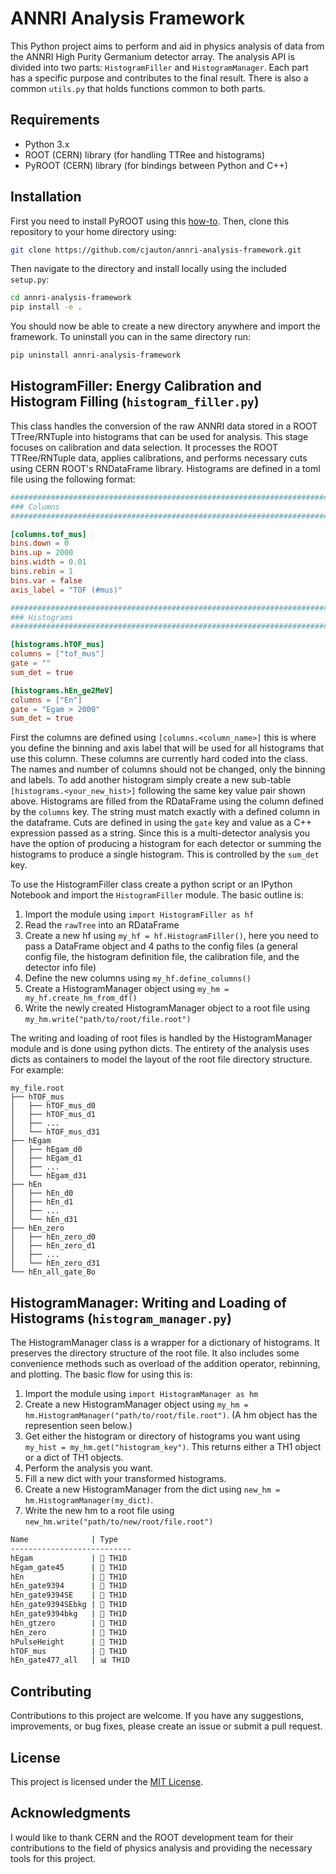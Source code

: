 # ANNRI Analysis Framework

This Python project aims to perform and aid in physics analysis of data from the ANNRI High Purity Germanium detector array. The analysis API is divided into two parts: `HistogramFiller` and `HistogramManager`. Each part has a specific purpose and contributes to the final result. There is also a common `utils.py` that holds functions common to both parts.

## Requirements

- Python 3.x
- ROOT (CERN) library (for handling TTRee and histograms)
- PyROOT (CERN) library (for bindings between Python and C++)

## Installation

First you need to install PyROOT using this [how-to](https://gist.github.com/cjauton/f6fd3cbce285d067dd5f5026c53e42e2). Then, clone this repository to your home directory using:

```bash
git clone https://github.com/cjauton/annri-analysis-framework.git
```

Then navigate to the directory and install locally using the included `setup.py`:

```bash
cd annri-analysis-framework
pip install -e .
```

You should now be able to create a new directory anywhere and import the framework.
To uninstall you can in the same directory run:

```bash
pip uninstall annri-analysis-framework
```

## HistogramFiller: Energy Calibration and Histogram Filling (`histogram_filler.py`)

This class handles the conversion of the raw ANNRI data stored in a ROOT TTree/RNTuple into histograms that can be used for analysis. This stage focuses on calibration and data selection. It processes the ROOT TTRee/RNTuple data, applies calibrations, and performs necessary cuts using CERN ROOT's RNDataFrame library.  Histograms are defined in a toml file using the following format:

```toml
###############################################################################
### Columns
###############################################################################

[columns.tof_mus]
bins.down = 0
bins.up = 2000
bins.width = 0.01
bins.rebin = 1
bins.var = false
axis_label = "TOF (#mus)"

###############################################################################
### Histograms
###############################################################################

[histograms.hTOF_mus]
columns = ["tof_mus"]
gate = ""
sum_det = true

[histograms.hEn_ge2MeV]
columns = ["En"]
gate = "Egam > 2000"
sum_det = true
```

First the columns are defined using `[columns.<column_name>]` this is where you define the binning and axis label that will be used for all histograms that use this column. These columns are currently hard coded into the class. The names and number of columns should not be changed, only the binning and labels. To add another histogram simply create a new sub-table `[histograms.<your_new_hist>]` following the same key value pair shown above. Histograms are filled from the RDataFrame using the column defined by the `columns` key. The string must match exactly with a defined column in the dataframe. Cuts are defined in using the `gate` key and value as a C++ expression passed as a string. Since this is a multi-detector analysis you have the option of producing a histogram for each detector or summing the histograms to produce a single histogram. This is controlled by the `sum_det` key.

To use the HistogramFiller class create a python script or an IPython Notebook and import the `HistogramFiller` module. The basic outline is:

1. Import the module using `import HistogramFiller as hf`
2. Read the `rawTree` into an RDataFrame
3. Create a new hf using `my_hf = hf.HistogramFiller()`, here you need to pass a DataFrame object and 4 paths to the config files (a general config file, the histogram definition file, the calibration file, and the detector info file)
4. Define the new columns using `my_hf.define_columns()`
5. Create a HistogramManager object using `my_hm = my_hf.create_hm_from_df()`
6. Write the newly created HistogramManager object to a root file using `my_hm.write("path/to/root/file.root")`

The writing and loading of root files is handled by the HistogramManager module and is done using python dicts. The entirety of the analysis uses dicts as containers to model the layout of the root file directory structure. For example:

```tree
my_file.root
├── hTOF_mus
│   ├── hTOF_mus_d0
│   ├── hTOF_mus_d1
│   ├── ...
│   └── hTOF_mus_d31
├── hEgam
│   ├── hEgam_d0
│   ├── hEgam_d1
│   ├── ...
│   └── hEgam_d31
├── hEn
│   ├── hEn_d0
│   ├── hEn_d1
│   ├── ...
│   └── hEn_d31
├── hEn_zero
│   ├── hEn_zero_d0
│   ├── hEn_zero_d1
│   ├── ...
│   └── hEn_zero_d31
└── hEn_all_gate_Bo
```

## HistogramManager: Writing and Loading of Histograms (`histogram_manager.py`)

The HistogramManager class is a wrapper for a dictionary of histograms. It preserves the directory structure of the root file. It also includes some convenience methods such as overload of the addition operator, rebinning, and plotting. The basic flow for using this is:

1. Import the module using `import HistogramManager as hm`
2. Create a new HistogramManager object using `my_hm = hm.HistogramManager("path/to/root/file.root")`. (A hm object has the represention seen below.)
3. Get either the histogram or directory of histograms you want using `my_hist = my_hm.get("histogram_key")`. This returns either a TH1 object or a dict of TH1 objects.
4. Perform the analysis you want.
5. Fill a new dict with your transformed histograms.
6. Create a new HistogramManager from the dict using `new_hm = hm.HistogramManager(my_dict)`.
7. Write the new hm to a root file using `new_hm.write("path/to/new/root/file.root")`

```bash
Name              | Type  
---------------------------
hEgam             | 📂 TH1D
hEgam_gate45      | 📂 TH1D
hEn               | 📂 TH1D
hEn_gate9394      | 📂 TH1D
hEn_gate9394SE    | 📂 TH1D
hEn_gate9394SEbkg | 📂 TH1D
hEn_gate9394bkg   | 📂 TH1D
hEn_gtzero        | 📂 TH1D
hEn_zero          | 📂 TH1D
hPulseHeight      | 📂 TH1D
hTOF_mus          | 📂 TH1D
hEn_gate477_all   | 📊 TH1D
```

## Contributing

Contributions to this project are welcome. If you have any suggestions, improvements, or bug fixes, please create an issue or submit a pull request.

## License

This project is licensed under the [MIT License](LICENSE).

## Acknowledgments

I would like to thank CERN and the ROOT development team for their contributions to the field of physics analysis and providing the necessary tools for this project.
